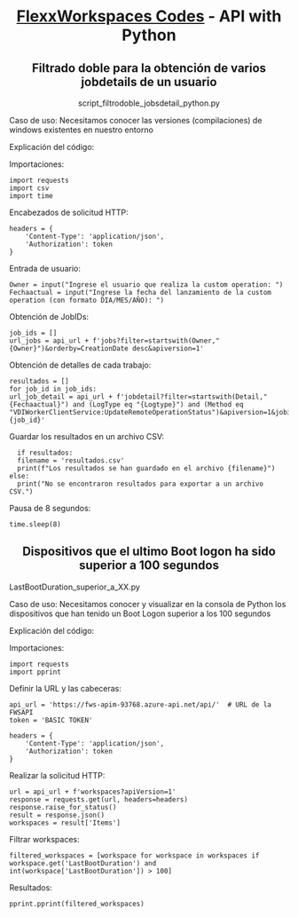 <div align="center">
  </a>
  <h1><a href="https://github.com/jonysky2023/FlexxWorkspaces_examples/">FlexxWorkspaces Codes</a> - API with Python</h1>

## Filtrado doble para la obtención de varios jobdetails de un usuario
script_filtrodoble_jobsdetail_python.py</div>

Caso de uso:
Necesitamos conocer las versiones (compilaciones) de windows existentes en nuestro entorno 

Explicación del código:

Importaciones:

    import requests
    import csv
    import time

Encabezados de solicitud HTTP:

    headers = {
        'Content-Type': 'application/json',
        'Authorization': token
    }
    
Entrada de usuario:

    Owner = input("Ingrese el usuario que realiza la custom operation: ")
    Fechaactual = input("Ingrese la fecha del lanzamiento de la custom operation (con formato DIA/MES/AÑO): ")

Obtención de JobIDs:

    job_ids = []
    url_jobs = api_url + f'jobs?filter=startswith(Owner,"{Owner}")&orderby=CreationDate desc&apiversion=1'
    
Obtención de detalles de cada trabajo:

    resultados = []
    for job_id in job_ids:
    url_job_detail = api_url + f'jobdetail?filter=startswith(Detail,"{Fechaactual}") and (LogType eq "{Logtype}") and (Method eq "VDIWorkerClientService:UpdateRemoteOperationStatus")&apiversion=1&jobid={job_id}'

Guardar los resultados en un archivo CSV:

      if resultados:
      filename = 'resultados.csv'
      print(f"Los resultados se han guardado en el archivo {filename}")
    else:
      print("No se encontraron resultados para exportar a un archivo CSV.")

Pausa de 8 segundos:

    time.sleep(8)


## <div align="center">Dispositivos que el ultimo Boot logon ha sido superior a 100 segundos
LastBootDuration_superior_a_XX.py</div><br>

Caso de uso:
Necesitamos conocer y visualizar en la consola de Python los dispositivos que han tenido un Boot Logon superior a los 100 segundos

Explicación del código:

Importaciones:

    import requests
    import pprint

Definir la URL y las cabeceras:

    api_url = 'https://fws-apim-93768.azure-api.net/api/'  # URL de la FWSAPI
    token = 'BASIC TOKEN'

    headers = {
        'Content-Type': 'application/json',
        'Authorization': token
    }

Realizar la solicitud HTTP:

    url = api_url + f'workspaces?apiVersion=1'  
    response = requests.get(url, headers=headers)
    response.raise_for_status()
    result = response.json()
    workspaces = result['Items']

Filtrar workspaces:

    filtered_workspaces = [workspace for workspace in workspaces if workspace.get('LastBootDuration') and int(workspace['LastBootDuration']) > 100]

Resultados:

    pprint.pprint(filtered_workspaces)

    
